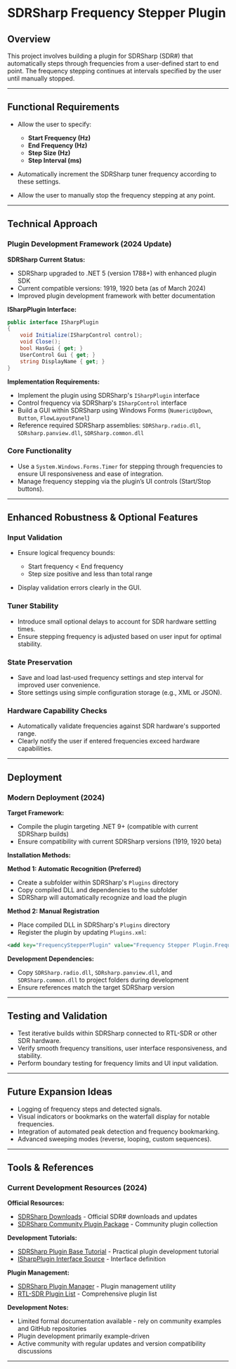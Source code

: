 # SDRSharp Frequency Stepper Plugin

## Overview

This project involves building a plugin for SDRSharp (SDR#) that automatically steps through frequencies from a user-defined start to end point. The frequency stepping continues at intervals specified by the user until manually stopped.

---

## Functional Requirements

* Allow the user to specify:

  * **Start Frequency (Hz)**
  * **End Frequency (Hz)**
  * **Step Size (Hz)**
  * **Step Interval (ms)**
* Automatically increment the SDRSharp tuner frequency according to these settings.
* Allow the user to manually stop the frequency stepping at any point.

---

## Technical Approach

### Plugin Development Framework (2024 Update)

**SDRSharp Current Status:**
* SDRSharp upgraded to .NET 5 (version 1788+) with enhanced plugin SDK
* Current compatible versions: 1919, 1920 beta (as of March 2024)
* Improved plugin development framework with better documentation

**ISharpPlugin Interface:**
```csharp
public interface ISharpPlugin
{
    void Initialize(ISharpControl control);
    void Close();
    bool HasGui { get; }
    UserControl Gui { get; }
    string DisplayName { get; }
}
```

**Implementation Requirements:**
* Implement the plugin using SDRSharp's `ISharpPlugin` interface
* Control frequency via SDRSharp's `ISharpControl` interface
* Build a GUI within SDRSharp using Windows Forms (`NumericUpDown`, `Button`, `FlowLayoutPanel`)
* Reference required SDRSharp assemblies: `SDRSharp.radio.dll`, `SDRsharp.panview.dll`, `SDRSharp.common.dll`

### Core Functionality

* Use a `System.Windows.Forms.Timer` for stepping through frequencies to ensure UI responsiveness and ease of integration.
* Manage frequency stepping via the plugin’s UI controls (Start/Stop buttons).

---

## Enhanced Robustness & Optional Features

### Input Validation

* Ensure logical frequency bounds:

  * Start frequency < End frequency
  * Step size positive and less than total range
* Display validation errors clearly in the GUI.

### Tuner Stability

* Introduce small optional delays to account for SDR hardware settling times.
* Ensure stepping frequency is adjusted based on user input for optimal stability.

### State Preservation

* Save and load last-used frequency settings and step interval for improved user convenience.
* Store settings using simple configuration storage (e.g., XML or JSON).

### Hardware Capability Checks

* Automatically validate frequencies against SDR hardware's supported range.
* Clearly notify the user if entered frequencies exceed hardware capabilities.

---

## Deployment

### Modern Deployment (2024)

**Target Framework:**
* Compile the plugin targeting .NET 9+ (compatible with current SDRSharp builds)
* Ensure compatibility with current SDRSharp versions (1919, 1920 beta)

**Installation Methods:**

**Method 1: Automatic Recognition (Preferred)**
* Create a subfolder within SDRSharp's `Plugins` directory
* Copy compiled DLL and dependencies to the subfolder
* SDRSharp will automatically recognize and load the plugin

**Method 2: Manual Registration**
* Place compiled DLL in SDRSharp's `Plugins` directory
* Register the plugin by updating `Plugins.xml`:

```xml
<add key="FrequencyStepperPlugin" value="Frequency Stepper Plugin.FrequencyStepperPlugin, FrequencyStepperPlugin" />
```

**Development Dependencies:**
* Copy `SDRSharp.radio.dll`, `SDRsharp.panview.dll`, and `SDRSharp.common.dll` to project folders during development
* Ensure references match the target SDRSharp version

---

## Testing and Validation

* Test iterative builds within SDRSharp connected to RTL-SDR or other SDR hardware.
* Verify smooth frequency transitions, user interface responsiveness, and stability.
* Perform boundary testing for frequency limits and UI input validation.

---

## Future Expansion Ideas

* Logging of frequency steps and detected signals.
* Visual indicators or bookmarks on the waterfall display for notable frequencies.
* Integration of automated peak detection and frequency bookmarking.
* Advanced sweeping modes (reverse, looping, custom sequences).

---

## Tools & References

### Current Development Resources (2024)

**Official Resources:**
* [SDRSharp Downloads](https://airspy.com/download/) - Official SDR# downloads and updates
* [SDRSharp Community Plugin Package](https://www.rtl-sdr.com/sdrsharp-community-plugin-package-now-available/) - Community plugin collection

**Development Tutorials:**
* [SDRSharp Plugin Base Tutorial](https://github.com/huktonfonix/sdrSharpPluginBase) - Practical plugin development tutorial
* [ISharpPlugin Interface Source](https://github.com/cgommel/sdrsharp/blob/master/Common/ISharpPlugin.cs) - Interface definition

**Plugin Management:**
* [SDRSharp Plugin Manager](https://github.com/slapec/SDRSharpPluginManager) - Plugin management utility
* [RTL-SDR Plugin List](https://www.rtl-sdr.com/sdrsharp-plugins/) - Comprehensive plugin list

**Development Notes:**
* Limited formal documentation available - rely on community examples and GitHub repositories
* Plugin development primarily example-driven
* Active community with regular updates and version compatibility discussions

---
